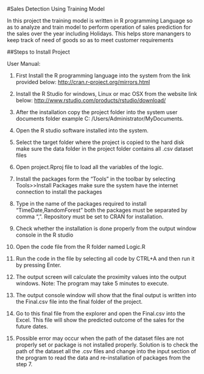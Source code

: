 #Sales Detection Using Training Model

In this project the training model is written in R programming Language so as to analyze and train model to perform operation of sales prediction for the sales over the year including Holidays. This helps store manangers to keep track of need of goods so as to meet customer requirements

##Steps to Install Project 

User Manual: 
1. First Install the R programming language into the system from the link provided below: 
http://cran.r-project.org/mirrors.html
 
2. Install the R Studio for windows, Linux or mac OSX from the website link below:
http://www.rstudio.com/products/rstudio/download/
 
3. After the installation copy the project folder into the system user documents folder example 
C: /Users/Administrator/MyDocuments.  

4. Open the R studio software installed into the system.
 
5. Select the target folder where the project is copied to the hard disk make sure the data folder
in the project folder contains all .csv dataset files 

6. Open project.Rproj file to load all the variables of the logic. 
 
7. Install the packages form the “Tools” in the toolbar by selecting Tools>>Install Packages
make sure the system have the internet connection to install the packages 
 
8. Type in the name of the packages required to install “TimeDate,RandomForest” both the
packages must be separated by comma “,”. Repository must be set to CRAN for installation. 

9. Check whether the installation is done properly from the output window console in the R studio

10. Open the code file from the R folder named Logic.R  

11. Run the code in the file by selecting all code by CTRL+A and then run it by pressing Enter. 

12. The output screen will calculate the proximity values into the output windows. 
Note: The program may take 5 minutes to execute.

13. The output console window will show that the final output is written into the Final.csv file 
into the final folder of the project.
 
14. Go to this final file from the explorer and open the Final.csv into the Excel. This file will 
show the predicted outcome of the sales for the future dates.
 
15. Possible error may occur when the path of the dataset files are not properly set or package is
not installed properly. Solution is to check the path of the dataset all the .csv files and change
into the input section of the program to read the data and re-installation of packages from the
step 7. 

